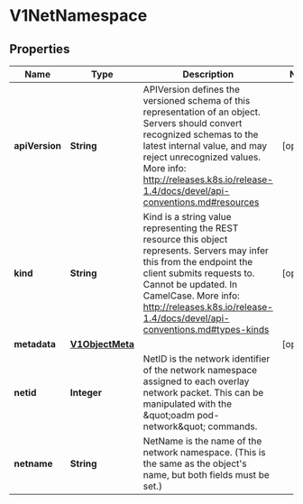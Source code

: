 
# V1NetNamespace

## Properties
Name | Type | Description | Notes
------------ | ------------- | ------------- | -------------
**apiVersion** | **String** | APIVersion defines the versioned schema of this representation of an object. Servers should convert recognized schemas to the latest internal value, and may reject unrecognized values. More info: http://releases.k8s.io/release-1.4/docs/devel/api-conventions.md#resources |  [optional]
**kind** | **String** | Kind is a string value representing the REST resource this object represents. Servers may infer this from the endpoint the client submits requests to. Cannot be updated. In CamelCase. More info: http://releases.k8s.io/release-1.4/docs/devel/api-conventions.md#types-kinds |  [optional]
**metadata** | [**V1ObjectMeta**](V1ObjectMeta.md) |  |  [optional]
**netid** | **Integer** | NetID is the network identifier of the network namespace assigned to each overlay network packet. This can be manipulated with the \&quot;oadm pod-network\&quot; commands. | 
**netname** | **String** | NetName is the name of the network namespace. (This is the same as the object&#39;s name, but both fields must be set.) | 



